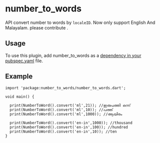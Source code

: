 # number_to_words

 API convert number to words by `localeID`. Now only support English And Malayalam. please contribute  .

## Usage
To use this plugin, add number_to_words as a [dependency in your pubspec.yaml](https://flutter.io/docs/development/packages-and-plugins/using-packages) file.

## Example

```
import 'package:number_to_words/number_to_words.dart';

void main() {

  print(NumberToWord().convert('ml',21)); //ഇരുപത്തി ഒന്ന്
  print(NumberToWord().convert('ml',10)); //പത്ത്
  print(NumberToWord().convert('ml',1000)); //ആയിരം

  print(NumberToWord().convert('en-in',1000)); //thousand
  print(NumberToWord().convert('en-in',100)); //hundred
  print(NumberToWord().convert('en-in',10)); //ten
}

```
